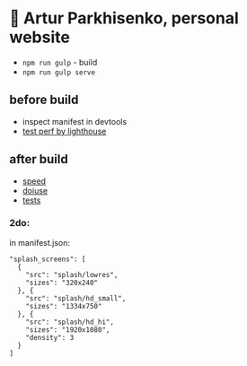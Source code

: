 # :space_invader: Artur Parkhisenko, personal website

- `npm run gulp` - build
- `npm run gulp serve`

## before build

- inspect manifest in devtools
- [test perf by lighthouse](https://github.com/GoogleChrome/lighthouse)

## after build

- [speed](https://developers.google.com/speed/pagespeed/insights/?url=https%3A%2F%2Farturparkhisenko.github.io%2F&tab=mobile)
- [doiuse](http://www.doiuse.com/)
- [tests](https://youtu.be/Use459WBeWc?t=1311)

### 2do:

in manifest.json:

```
"splash_screens": [
  {
    "src": "splash/lowres",
    "sizes": "320x240"
  }, {
    "src": "splash/hd_small",
    "sizes": "1334x750"
  }, {
    "src": "splash/hd_hi",
    "sizes": "1920x1080",
    "density": 3
  }
]
```

